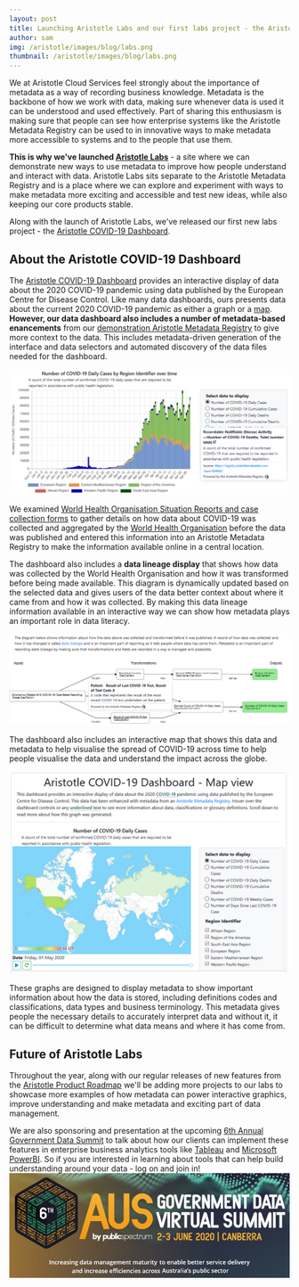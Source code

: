 ```yaml
---
layout: post
title: Launching Aristotle Labs and our first labs project - the Aristotle COVID-19 Dashboard
author: sam
img: /aristotle/images/blog/labs.png
thumbnail: /aristotle/images/blog/labs.png
---
```


We at Aristotle Cloud Services feel strongly about the importance of metadata as a way of recording business knowledge. Metadata is the backbone of how we work with data, making sure whenever data is used it can be understood and used effectively. Part of sharing this enthusiasm is making sure that people can see how enterprise systems like the Aristotle Metadata Registry can be used to in innovative ways to make metadata more accessible to systems and to the people that use them.

**This is why we've launched [Aristotle Labs](https://labs.aristotlemetadata.com)** - a site where we can demonstrate new ways to use metadata to improve how people understand and interact with data. Aristotle Labs sits separate to the Aristotle Metadata Registry and is a place where we can explore and experiment with ways to make metadata more exciting and accessible and test new ideas, while also keeping our core products stable.

Along with the launch of Aristotle Labs, we've released our first new labs project - the [Aristotle COVID-19 Dashboard](https://labs.aristotlemetadata.com/#/covid/graph).

## About the Aristotle COVID-19 Dashboard 

The [Aristotle COVID-19 Dashboard](https://labs.aristotlemetadata.com/#/covid/graph) provides an interactive display of data about the 2020 COVID-19 pandemic using data published by the European Centre for Disease Control. 
Like many data dashboards, ours presents data about the current 2020 COVID-19 pandemic as either a graph or a [map](https://labs.aristotlemetadata.com/#/covid/map). **However, our data dashboard also includes a number of metadata-based enancements** from our [demonstration Aristotle Metadata Registry](https://registry.aristotlemetadata.com) to give more context to the data. This includes metadata-driven generation of the interface and data selectors and automated discovery of the data files needed for the dashboard.

[![Aristotle Labs preview](/aristotle/images/blog/labs-dashboard-graph.png "Labs graph example")](https://labs.aristotlemetadata.com/#/covid/graph)

We examined [World Health Organisation Situation Reports and case collection forms](https://www.who.int/emergencies/diseases/novel-coronavirus-2019/situation-reports) to gather details on how data about COVID-19 was collected and aggregated by the [World Health Organisation](https://who.int) before the data was published and entered this information into an Aristotle Metadata Registry to make the information available online in a central location.

The dashboard also includes a **data lineage display** that shows how data was collected by the World Health Organisation and how it was transformed before being made available. This diagram is dynamically updated based on the selected data and gives users of the data better context about where it came from and how it was collected. By making this data lineage information available in an interactive way we can show how metadata plays an important role in data literacy.

![Aristotle Labs preview](/aristotle/images/blog/labs-dashboard-example-subway.png "Tooltip example")

The dashboard also includes an interactive map that shows this data and metadata to help visualise the spread of COVID-19 across time to help people visualise the data and understand the impact across the globe.

[![Aristotle Labs preview](/aristotle/images/blog/labs-dashboard-map.png "Labs maps examples")](https://labs.aristotlemetadata.com/#/covid/map)

These graphs are designed to display metadata to show important information about how the data is stored, including definitions codes and classifications, data types and business terminology. This metadata gives people the necessary details to accurately interpret data and without it, it can be difficult to determine what data means and where it has come from.

## Future of Aristotle Labs 

Throughout the year, along with our regular releases of new features from the [Aristotle Product Roadmap](/blog/2020/02/2020-aristotle-development-roadmap-meeting.html) we'll be adding more projects to our labs to showcase more examples of how metadata can power interactive graphics, improve understanding and make metadata and exciting part of data management.

We are also sponsoring and presentation at the upcoming [6th Annual Government Data Summit](https://publicspectrum.co/events/6th-annual-government-data-summit) to talk about how our clients can implement these features in enterprise business analytics tools like [Tableau](https://www.tableau.com/) and [Microsoft PowerBI](https://powerbi.microsoft.com/). So if you are interested in learning about tools that can help build understanding around your data - log on and join in!
[![a](/aristotle/images/blog/labs-summit.png)](https://publicspectrum.co/events/6th-annual-government-data-summit)
